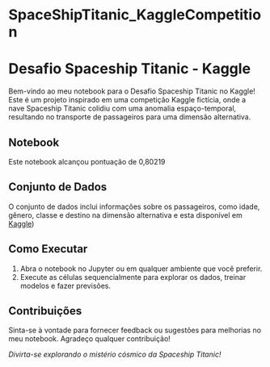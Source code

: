 # SpaceShipTitanic_KaggleCompetition

# Desafio Spaceship Titanic - Kaggle

Bem-vindo ao meu notebook para o Desafio Spaceship Titanic no Kaggle! Este é um projeto inspirado em uma competição Kaggle fictícia, onde a nave Spaceship Titanic colidiu com uma anomalia espaço-temporal, resultando no transporte de passageiros para uma dimensão alternativa.

## Notebook

Este notebook alcançou pontuação de 0,80219

## Conjunto de Dados

O conjunto de dados inclui informações sobre os passageiros, como idade, gênero, classe e destino na dimensão alternativa e esta disponível em [Kaggle](https://www.kaggle.com/competitions/spaceship-titanic/overview)) 

## Como Executar

1. Abra o notebook no Jupyter ou em qualquer ambiente que você preferir.
2. Execute as células sequencialmente para explorar os dados, treinar modelos e fazer previsões.

## Contribuições

Sinta-se à vontade para fornecer feedback ou sugestões para melhorias no meu notebook. Agradeço qualquer contribuição!

*Divirta-se explorando o mistério cósmico da Spaceship Titanic!*
